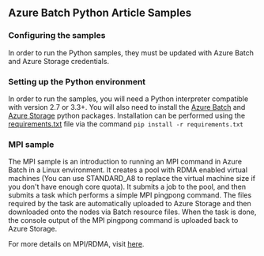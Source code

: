 ## Azure Batch Python Article Samples

### Configuring the samples
In order to run the Python samples, they must be updated with Azure Batch
and Azure Storage credentials. 

### Setting up the Python environment
In order to run the samples, you will need a Python interpreter compatible
with version 2.7 or 3.3+. You will also need to install the
[Azure Batch](https://pypi.python.org/pypi/azure-batch) and
[Azure Storage](https://pypi.python.org/pypi/azure-storage) python packages.
Installation can be performed using the [requirements.txt](./requirements.txt)
file via the command `pip install -r requirements.txt`

### MPI sample
The MPI sample is an introduction to running an MPI command in Azure Batch in a
Linux environment. It creates a pool with RDMA enabled virtual machines (You can
use STANDARD_A8 to replace the virtual machine size if you don't have enough
core quota). It submits a job to the pool, and then submits a task which 
performs a simple MPI pingpong command. The files required by the task are
automatically uploaded to Azure Storage and then downloaded onto the nodes via
Batch resource files. When the task is done, the console output of the MPI
pingpong command is uploaded back to Azure Storage.

For more details on MPI/RDMA, visit [here](https://docs.microsoft.com/en-us/azure/virtual-machines/linux/classic/rdma-cluster).
